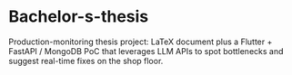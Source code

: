 # Bachelor-s-thesis
Production-monitoring thesis project: LaTeX document plus a Flutter + FastAPI / MongoDB PoC that leverages LLM APIs to spot bottlenecks and suggest real-time fixes on the shop floor.
